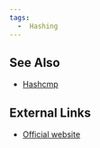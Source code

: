 ```yaml
---
tags:
  -  Hashing
---
```

## See Also

- [Hashcmp](hashcmp.md)

## External Links

- [Official website](http://www.maresware.com/maresware/html/hash.htm)


